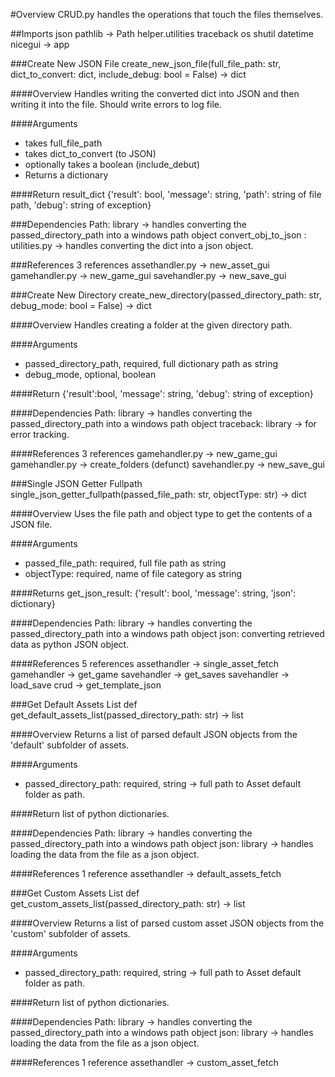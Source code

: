 #Overview 
CRUD.py handles the operations that touch the files themselves.

##Imports
json
pathlib -> Path
helper.utilities
traceback
os
shutil
datetime
nicegui -> app



###Create New JSON File
create_new_json_file(full_file_path: str, dict_to_convert: dict, include_debug: bool = False) -> dict

####Overview
Handles writing the converted dict into JSON and then writing it into the file. Should write errors to log file.

####Arguments
 - takes full_file_path
 - takes dict_to_convert (to JSON)
 - optionally takes a boolean (include_debut)
 - Returns a dictionary

####Return 
result_dict {'result': bool, 'message': string, 'path': string of file path, 'debug': string of exception}

###Dependencies
Path: library -> handles converting the passed_directory_path into a windows path object
convert_obj_to_json : utilities.py -> handles converting the dict into a json object.

###References
3 references
assethandler.py -> new_asset_gui
gamehandler.py -> new_game_gui
savehandler.py -> new_save_gui



###Create New Directory
create_new_directory(passed_directory_path: str, debug_mode: bool = False) -> dict

####Overview
Handles creating a folder at the given directory path.

####Arguments
- passed_directory_path, required, full dictionary path as string
- debug_mode, optional, boolean

####Return
{'result':bool, 'message': string, 'debug': string of exception}

####Dependencies
Path: library -> handles converting the passed_directory_path into a windows path object
traceback: library -> for error tracking.

####References
3 references
gamehandler.py -> new_game_gui
gamehandler.py -> create_folders (defunct)
savehandler.py -> new_save_gui



###Single JSON Getter Fullpath
single_json_getter_fullpath(passed_file_path: str, objectType: str) -> dict

####Overview
Uses the file path and object type to get the contents of a JSON file.

####Arguments
- passed_file_path: required, full file path as string
- objectType: required, name of file category as string

####Returns
get_json_result: {'result': bool, 'message': string, 'json': dictionary}

####Dependencies
Path: library -> handles converting the passed_directory_path into a windows path object
json: converting retrieved data as python JSON object.

####References
5 references
assethandler -> single_asset_fetch
gamehandler -> get_game
savehandler -> get_saves
savehandler -> load_save
crud -> get_template_json



###Get Default Assets List
def get_default_assets_list(passed_directory_path: str) -> list

####Overview
Returns a list of parsed default JSON objects from the 'default' subfolder of assets.

####Arguments
- passed_directory_path: required, string -> full path to Asset default folder as path.

####Return
list of python dictionaries.

####Dependencies
Path: library -> handles converting the passed_directory_path into a windows path object
json: library -> handles loading the data from the file as a json object.

####References
1 reference
assethandler -> default_assets_fetch



###Get Custom Assets List
def get_custom_assets_list(passed_directory_path: str) -> list

####Overview
Returns a list of parsed custom asset JSON objects from the 'custom' subfolder of assets.

####Arguments
- passed_directory_path: required, string -> full path to Asset default folder as path.

####Return
list of python dictionaries.

####Dependencies
Path: library -> handles converting the passed_directory_path into a windows path object
json: library -> handles loading the data from the file as a json object.

####References
1 reference
assethandler -> custom_asset_fetch



